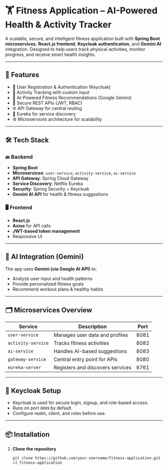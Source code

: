 # 🏋️ Fitness Application – AI-Powered Health & Activity Tracker

A scalable, secure, and intelligent fitness application built with **Spring Boot microservices**, **React.js frontend**, **Keycloak authentication**, and **Gemini AI** integration. Designed to help users track physical activities, monitor progress, and receive smart health insights.

---

## 🚀 Features

- 👤 User Registration & Authentication (Keycloak)
- 🏃 Activity Tracking with custom input
- 🤖 AI-Powered Fitness Recommendations (Google Gemini)
- 🔐 Secure REST APIs (JWT, RBAC)
- 🌐 API Gateway for central routing
- 📡 Eureka for service discovery
- ⚙️ Microservices architecture for scalability

---

## 🛠️ Tech Stack

### 🔙 Backend
- **Spring Boot**
- **Microservices**: `user-service`, `activity-service`, `ai-service`
- **API Gateway**: Spring Cloud Gateway
- **Service Discovery**: Netflix Eureka
- **Security**: Spring Security + Keycloak
- **Gemini AI API** for health & fitness suggestions

### 🖥️ Frontend
- **React.js**
- **Axios** for API calls
- **JWT-based token management**
- Responsive UI

---

## 🧠 AI Integration (Gemini)

The app uses **Gemini (via Google AI API)** to:
- Analyze user input and health patterns
- Provide personalized fitness goals
- Recommend workout plans & healthy habits

---

## 🗂️ Microservices Overview

| Service            | Description                          | Port |
|--------------------|--------------------------------------|------|
| `user-service`     | Manages user data and profiles       | 8081 |
| `activity-service` | Tracks fitness activities            | 8082 |
| `ai-service`       | Handles AI-based suggestions         | 8083 |
| `gateway-service`  | Central entry point for APIs         | 8080 |
| `eureka-server`    | Registers and discovers services     | 8761 |

---

## 🔐 Keycloak Setup

- Keycloak is used for secure login, signup, and role-based access.
- Runs on port `8089` by default.
- Configure realm, client, and roles before use.

---

## 📦 Installation

1. **Clone the repository**  
   ```bash
   git clone https://github.com/your-username/fitness-application.git
   cd fitness-application
